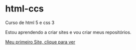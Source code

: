 # html-ccs
 Curso de html 5 e css 3

 Estou aprendendo a criar sites e vou criar meus repositórios.

<a href="https://felipeburg.github.io/html-ccs/desafios/des010/android.html"> Meu primeiro Site, clique para ver</a>